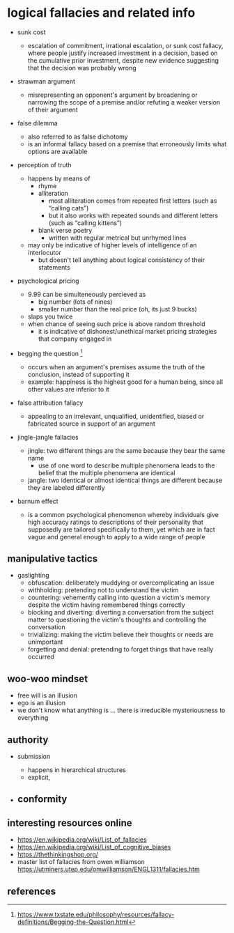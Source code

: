 # logical fallacies and related info

- sunk cost
  - escalation of commitment, irrational escalation, or sunk cost fallacy, where people justify increased investment 
    in a decision, based on the cumulative prior investment, despite new evidence suggesting that the decision was probably wrong

- strawman argument
  - misrepresenting an opponent's argument by broadening or narrowing the scope of a premise and/or refuting a weaker version of their argument

- false dilemma
  - also referred to as false dichotomy
  - is an informal fallacy based on a premise that erroneously limits what options are available

- perception of truth
  - happens by means of
    - rhyme
    - alliteration
      - most alliteration comes from repeated first letters (such as “calling cats”)
      - but it also works with repeated sounds and different letters (such as “calling kittens”)
    - blank verse poetry
      - written with regular metrical but unrhymed lines
  - may only be indicative of higher levels of intelligence of an interlocutor
    - but doesn't tell anything about logical consistency of their statements

- psychological pricing
  - 9.99 can be simulteneously percieved as 
    - big number (lots of nines)
    - smaller number than the real price (oh, its just 9 bucks)
  - slaps you twice
  - when chance of seeing such price is above random threshold 
    - it is indicative of dishonest/unethical market pricing strategies that company engaged in

- begging the question [^1]
  - occurs when an argument's premises assume the truth of the conclusion, instead of supporting it
  - example: happiness is the highest good for a human being, since all other values are inferior to it

- false attribution fallacy
  - appealing to an irrelevant, unqualified, unidentified, biased or fabricated source in support of an argument

- jingle-jangle fallacies
  - jingle: two different things are the same because they bear the same name
    - use of one word to describe multiple phenomena leads to the belief that the multiple phenomena are identical
  - jangle: two identical or almost identical things are different because they are labeled differently

- barnum effect
  - is a common psychological phenomenon whereby individuals give high accuracy ratings to descriptions of their personality that supposedly are tailored specifically to them, yet which are in fact vague and general enough to apply to a wide range of people


## manipulative tactics

- gaslighting
  - obfuscation: deliberately muddying or overcomplicating an issue
  - withholding: pretending not to understand the victim
  - countering: vehemently calling into question a victim's memory despite the victim having remembered things correctly
  - blocking and diverting: diverting a conversation from the subject matter to questioning the victim's thoughts and controlling the conversation
  - trivializing: making the victim believe their thoughts or needs are unimportant
  - forgetting and denial: pretending to forget things that have really occurred


## woo-woo mindset

- free will is an illusion
- ego is an illusion
- we don't know what anything is ... there is irreducible mysteriousness to everything


## authority

- submission
  - happens in hierarchical structures
  - explicit, 

- conformity
  - 


## interesting resources online

- https://en.wikipedia.org/wiki/List_of_fallacies
- https://en.wikipedia.org/wiki/List_of_cognitive_biases
- https://thethinkingshop.org/
- master list of fallacies from owen williamson https://utminers.utep.edu/omwilliamson/ENGL1311/fallacies.htm


## references

[^1]: https://www.txstate.edu/philosophy/resources/fallacy-definitions/Begging-the-Question.html